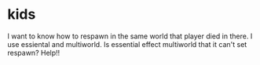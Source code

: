 kids
====

I want to know how to respawn in the same world that player died in there. I use essiental and multiworld. Is essential effect multiworld that it can't set respawn? Help!!
